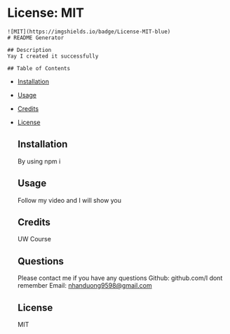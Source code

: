 # License: MIT
    ![MIT](https://imgshields.io/badge/License-MIT-blue)
    # README Generator
    
    ## Description
    Yay I created it successfully

    ## Table of Contents

- [Installation](#installation)
- [Usage](#usage)
- [Credits](#credits)
- [License](#license)
    
    ## Installation
    By using npm i
    
    ## Usage
    Follow my video and I will show you
    
    ## Credits
    UW Course

    ## Questions
    Please contact me if you have any questions
    Github: github.com/I dont remember
    Email: nhanduong9598@gmail.com
    
    ## License
    MIT